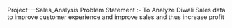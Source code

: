 Project---Sales_Analysis
Problem Statement :- To Analyze Diwali Sales data to improve customer experience and improve sales and thus increase profit 

